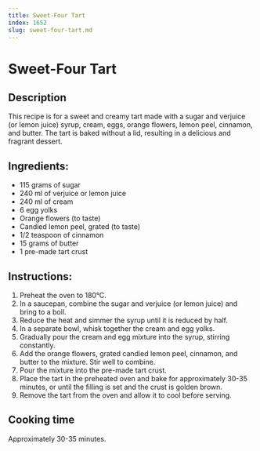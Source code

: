 ```yaml
---
title: Sweet-Four Tart
index: 1652
slug: sweet-four-tart.md
---
```


# Sweet-Four Tart

## Description
This recipe is for a sweet and creamy tart made with a sugar and verjuice (or lemon juice) syrup, cream, eggs, orange flowers, lemon peel, cinnamon, and butter. The tart is baked without a lid, resulting in a delicious and fragrant dessert.

## Ingredients:
- 115 grams of sugar
- 240 ml of verjuice or lemon juice
- 240 ml of cream
- 6 egg yolks
- Orange flowers (to taste)
- Candied lemon peel, grated (to taste)
- 1/2 teaspoon of cinnamon
- 15 grams of butter
- 1 pre-made tart crust

## Instructions:
1. Preheat the oven to 180°C.
2. In a saucepan, combine the sugar and verjuice (or lemon juice) and bring to a boil.
3. Reduce the heat and simmer the syrup until it is reduced by half.
4. In a separate bowl, whisk together the cream and egg yolks.
5. Gradually pour the cream and egg mixture into the syrup, stirring constantly.
6. Add the orange flowers, grated candied lemon peel, cinnamon, and butter to the mixture. Stir well to combine.
7. Pour the mixture into the pre-made tart crust.
8. Place the tart in the preheated oven and bake for approximately 30-35 minutes, or until the filling is set and the crust is golden brown.
9. Remove the tart from the oven and allow it to cool before serving.

## Cooking time
Approximately 30-35 minutes.